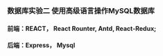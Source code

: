 ### 数据库实验二 使用高级语言操作MySQL数据库

#### 前端：REACT， React Rounter, Antd, React-Redux;
#### 后端：Express， Mysql
